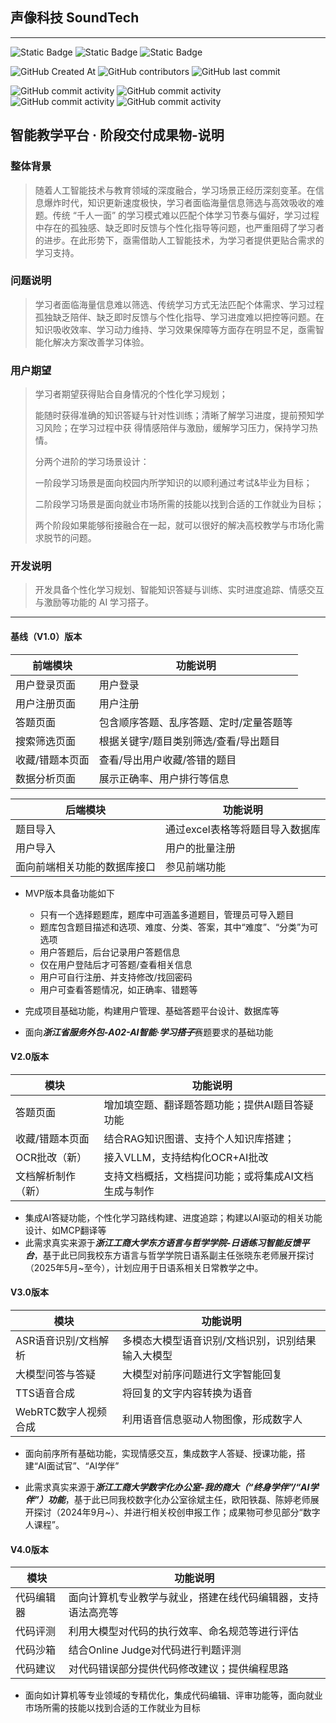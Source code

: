 ## 声像科技 SoundTech

---

![Static Badge](https://img.shields.io/badge/Python-3.11%2B-blue?logo=python) ![Static Badge](https://img.shields.io/badge/Flask-3.1.2-green?logo=Flask) ![Static Badge](https://img.shields.io/badge/Jinja2-3.1.6-white?logo=Jinja)

![GitHub Created At](https://img.shields.io/github/created-at/C32-SoundTech/SoundTech?logo=Github) ![GitHub contributors](https://img.shields.io/github/contributors/C32-SoundTech/SoundTech?logo=Github) ![GitHub last commit](https://img.shields.io/github/last-commit/C32-SoundTech/SoundTech?logo=Github)

![GitHub commit activity](https://img.shields.io/github/commit-activity/t/C32-SoundTech/SoundTech?authorFilter=Dingdust&logo=Github) ![GitHub commit activity](https://img.shields.io/github/commit-activity/t/C32-SoundTech/SoundTech?authorFilter=GloriousEpiphany&logo=Github) ![GitHub commit activity](https://img.shields.io/github/commit-activity/t/C32-SoundTech/SoundTech?authorFilter=wswCR7&logo=Github) ![GitHub commit activity](https://img.shields.io/github/commit-activity/t/C32-SoundTech/SoundTech?authorFilter=2778582993&logo=Github)

## 智能教学平台 · 阶段交付成果物-说明

### 整体背景

> 随着人工智能技术与教育领域的深度融合，学习场景正经历深刻变革。在信息爆炸时代，知识更新速度极快，学习者面临海量信息筛选与高效吸收的难题。传统 “千人一面” 的学习模式难以匹配个体学习节奏与偏好，学习过程中存在的孤独感、缺乏即时反馈与个性化指导等问题，也严重阻碍了学习者的进步。在此形势下，亟需借助人工智能技术，为学习者提供更贴合需求的学习支持。 

### 问题说明

> 学习者面临海量信息难以筛选、传统学习方式无法匹配个体需求、学习过程孤独缺乏陪伴、缺乏即时反馈与个性化指导、学习进度难以把控等问题。在知识吸收效率、学习动力维持、学习效果保障等方面存在明显不足，亟需智能化解决方案改善学习体验。

### 用户期望

> 学习者期望获得贴合自身情况的个性化学习规划；
>
> 能随时获得准确的知识答疑与针对性训练；清晰了解学习进度，提前预知学习风险；在学习过程中获 得情感陪伴与激励，缓解学习压力，保持学习热情。  
>
> 分两个进阶的学习场景设计：
>
> 一阶段学习场景是面向校园内所学知识的以顺利通过考试&毕业为目标； 
>
> 二阶段学习场景是面向就业市场所需的技能以找到合适的工作就业为目标； 
>
> 两个阶段如果能够衔接融合在一起，就可以很好的解决高校教学与市场化需求脱节的问题。

### 开发说明

> 开发具备个性化学习规划、智能知识答疑与训练、实时进度追踪、情感交互与激励等功能的 AI 学习搭子。 

---

#### 基线（V1.0）版本

| 前端模块        | 功能说明                                |
| --------------- | --------------------------------------- |
| 用户登录页面    | 用户登录                                |
| 用户注册页面    | 用户注册                                |
| 答题页面        | 包含顺序答题、乱序答题、定时/定量答题等 |
| 搜索筛选页面    | 根据关键字/题目类别筛选/查看/导出题目   |
| 收藏/错题本页面 | 查看/导出用户收藏/答错的题目            |
| 数据分析页面    | 展示正确率、用户排行等信息              |

| 后端模块                     | 功能说明                        |
| ---------------------------- | ------------------------------- |
| 题目导入                     | 通过excel表格等将题目导入数据库 |
| 用户导入                     | 用户的批量注册                  |
| 面向前端相关功能的数据库接口 | 参见前端功能                    |

* MVP版本具备功能如下
  * 只有一个选择题题库，题库中可涵盖多道题目，管理员可导入题目
  * 题库包含题目描述和选项、难度、分类、答案，其中“难度”、“分类”为可选项
  * 用户答题后，后台记录用户答题信息
  * 仅在用户登陆后才可答题/查看相关信息
  * 用户可自行注册、并支持修改/找回密码
  * 用户可查看答题情况，如正确率、错题等

* 完成项目基础功能，构建用户管理、基础答题平台设计、数据库等
* 面向***浙江省服务外包-A02-AI智能·学习搭子***赛题要求的基础功能

#### V2.0版本

| 模块               | 功能说明                                             |
| ------------------ | ---------------------------------------------------- |
| 答题页面           | 增加填空题、翻译题答题功能；提供AI题目答疑功能       |
| 收藏/错题本页面    | 结合RAG知识图谱、支持个人知识库搭建；                |
| OCR批改（新）      | 接入VLLM，支持结构化OCR+AI批改                       |
| 文档解析制作（新） | 支持文档概括，文档提问功能；或将集成AI文档生成与制作 |

* 集成AI答疑功能，个性化学习路线构建、进度追踪；构建以AI驱动的相关功能设计、如MCP翻译等
* 此需求真实来源于***浙江工商大学东方语言与哲学学院-日语练习智能反馈平台***，基于此已同我校东方语言与哲学学院日语系副主任张晓东老师展开探讨（2025年5月~至今），计划应用于日语系相关日常教学之中。

#### V3.0版本

| 模块                 | 功能说明                                          |
| -------------------- | ------------------------------------------------- |
| ASR语音识别/文档解析 | 多模态大模型语音识别/文档识别，识别结果输入大模型 |
| 大模型问答与答疑     | 大模型对前序问题进行文字智能回复                  |
| TTS语音合成          | 将回复的文字内容转换为语音                        |
| WebRTC数字人视频合成 | 利用语音信息驱动人物图像，形成数字人              |

* 面向前序所有基础功能，实现情感交互，集成数字人答疑、授课功能，搭建“AI面试官”、“AI学伴”

* 此需求真实来源于***浙江工商大学数字化办公室-我的商大（“终身学伴”/“AI学伴”）功能***，基于此已同我校数字化办公室徐斌主任，欧阳铁磊、陈婷老师展开探讨（2024年9月~）、并进行相关校创申报工作；成果物可参见部分“数字人课程”。

#### V4.0版本

| 模块       | 功能说明                                                     |
| ---------- | ------------------------------------------------------------ |
| 代码编辑器 | 面向计算机专业教学与就业，搭建在线代码编辑器，支持语法高亮等 |
| 代码评测   | 利用大模型对代码的执行效率、命名规范等进行评估               |
| 代码沙箱   | 结合Online Judge对代码进行判题评测                           |
| 代码建议   | 对代码错误部分提供代码修改建议；提供编程思路                 |

* 面向如计算机等专业领域的专精优化，集成代码编辑、评审功能等，面向就业市场所需的技能以找到合适的工作就业为目标
